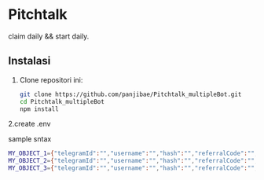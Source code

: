 # Pitchtalk

claim daily && start daily.


## Instalasi

1. Clone repositori ini:
   ```bash
   git clone https://github.com/panjibae/Pitchtalk_multipleBot.git
   cd Pitchtalk_multipleBot
   npm install 


2.create .env

sample sntax
```bash
MY_OBJECT_1={"telegramId":"","username":"","hash":"","referralCode":"","photoUrl":""}
MY_OBJECT_2={"telegramId":"","username":"","hash":"","referralCode":"","photoUrl":""}
MY_OBJECT_3={"telegramId":"","username":"","hash":"","referralCode":"","photoUrl":""}


